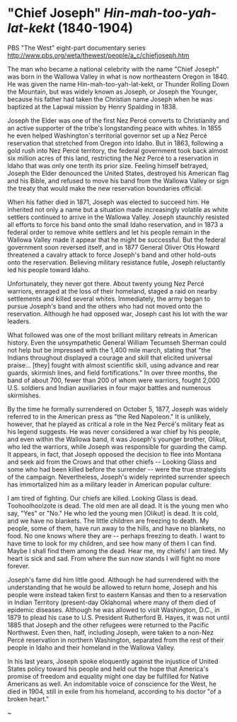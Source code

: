 "Chief Joseph" _Hin-mah-too-yah-lat-kekt_ (1840-1904)
=====================================================

PBS "The West" eight-part documentary series
http://www.pbs.org/weta/thewest/people/a_c/chiefjoseph.htm

The man who became a national celebrity with the name "Chief Joseph"
was born in the Wallowa Valley in what is now northeastern Oregon
in 1840. He was given the name Hin-mah-too-yah-lat-kekt, or Thunder
Rolling Down the Mountain, but was widely known as Joseph, or Joseph
the Younger, because his father had taken the Christian name Joseph
when he was baptized at the Lapwai mission by Henry Spalding in 1838.

Joseph the Elder was one of the first Nez Percé converts to
Christianity and an active supporter of the tribe's longstanding peace
with whites. In 1855 he even helped Washington's territorial governor
set up a Nez Percé reservation that stretched from Oregon into
Idaho. But in 1863, following a gold rush into Nez Percé territory,
the federal government took back almost six million acres of this
land, restricting the Nez Percé to a reservation in Idaho that was
only one tenth its prior size. Feeling himself betrayed, Joseph the
Elder denounced the United States, destroyed his American flag and his
Bible, and refused to move his band from the Wallowa Valley or sign
the treaty that would make the new reservation boundaries official.

When his father died in 1871, Joseph was elected to succeed him. He
inherited not only a name but a situation made increasingly volatile
as white settlers continued to arrive in the Wallowa Valley. Joseph
staunchly resisted all efforts to force his band onto the small Idaho
reservation, and in 1873 a federal order to remove white settlers and
let his people remain in the Wallowa Valley made it appear that he
might be successful. But the federal government soon reversed itself,
and in 1877 General Oliver Otis Howard threatened a cavalry attack to
force Joseph's band and other hold-outs onto the
reservation. Believing military resistance futile, Joseph reluctantly
led his people toward Idaho.

Unfortunately, they never got there. About twenty young Nez Percé
warriors, enraged at the loss of their homeland, staged a raid on
nearby settlements and killed several whites. Immediately, the army
began to pursue Joseph's band and the others who had not moved onto
the reservation. Although he had opposed war, Joseph cast his lot with
the war leaders.

What followed was one of the most brilliant military retreats in
American history. Even the unsympathetic General William Tecumseh
Sherman could not help but be impressed with the 1,400 mile march,
stating that "the Indians throughout displayed a courage and skill
that elicited universal praise... [they] fought with almost scientific
skill, using advance and rear guards, skirmish lines, and field
fortifications." In over three months, the band of about 700, fewer
than 200 of whom were warriors, fought 2,000 U.S. soldiers and Indian
auxiliaries in four major battles and numerous skirmishes.

By the time he formally surrendered on October 5, 1877, Joseph was
widely referred to in the American press as "the Red Napoleon." It is
unlikely, however, that he played as critical a role in the Nez
Percé's military feat as his legend suggests. He was never considered
a war chief by his people, and even within the Wallowa band, it was
Joseph's younger brother, Olikut, who led the warriors, while Joseph
was responsible for guarding the camp. It appears, in fact, that
Joseph opposed the decision to flee into Montana and seek aid from the
Crows and that other chiefs -- Looking Glass and some who had been
killed before the surrender -- were the true strategists of the
campaign. Nevertheless, Joseph's widely reprinted surrender speech has
immortalized him as a military leader in American popular culture:

I am tired of fighting. Our chiefs are killed. Looking Glass is
dead. Toohoolhoolzote is dead. The old men are all dead. It is the
young men who say, "Yes" or "No." He who led the young men [Olikut] is
dead. It is cold, and we have no blankets. The little children are
freezing to death. My people, some of them, have run away to the
hills, and have no blankets, no food. No one knows where they are --
perhaps freezing to death. I want to have time to look for my
children, and see how many of them I can find. Maybe I shall find them
among the dead. Hear me, my chiefs! I am tired. My heart is sick and
sad. From where the sun now stands I will fight no more forever.

Joseph's fame did him little good. Although he had surrendered with
the understanding that he would be allowed to return home, Joseph and
his people were instead taken first to eastern Kansas and then to a
reservation in Indian Territory (present-day Oklahoma) where many of
them died of epidemic diseases. Although he was allowed to visit
Washington, D.C., in 1879 to plead his case to U.S. President
Rutherford B. Hayes, it was not until 1885 that Joseph and the other
refugees were returned to the Pacific Northwest. Even then, half,
including Joseph, were taken to a non-Nez Percé reservation in
northern Washington, separated from the rest of their people in Idaho
and their homeland in the Wallowa Valley.

In his last years, Joseph spoke eloquently against the injustice of
United States policy toward his people and held out the hope that
America's promise of freedom and equality might one day be fulfilled
for Native Americans as well. An indomitable voice of conscience for
the West, he died in 1904, still in exile from his homeland, according
to his doctor "of a broken heart."

~
